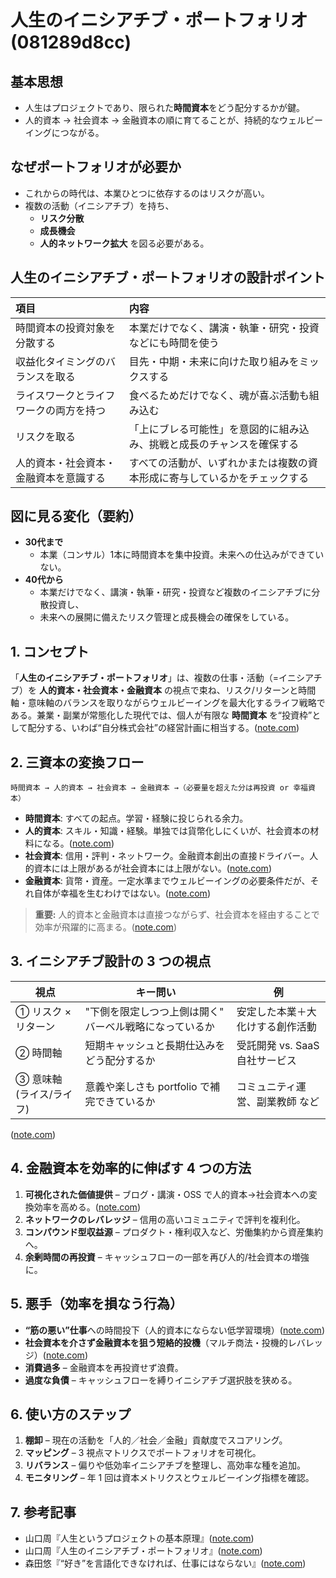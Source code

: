 # 人生のイニシアチブ・ポートフォリオ(081289d8cc)

## 基本思想
- 人生はプロジェクトであり、限られた**時間資本**をどう配分するかが鍵。
- 人的資本 → 社会資本 → 金融資本の順に育てることが、持続的なウェルビーイングにつながる。

## なぜポートフォリオが必要か
- これからの時代は、本業ひとつに依存するのはリスクが高い。
- 複数の活動（イニシアチブ）を持ち、
  - **リスク分散**
  - **成長機会**
  - **人的ネットワーク拡大**
  を図る必要がある。

## 人生のイニシアチブ・ポートフォリオの設計ポイント

| 項目 | 内容 |
|:---|:---|
| 時間資本の投資対象を分散する | 本業だけでなく、講演・執筆・研究・投資などにも時間を使う |
| 収益化タイミングのバランスを取る | 目先・中期・未来に向けた取り組みをミックスする |
| ライスワークとライフワークの両方を持つ | 食べるためだけでなく、魂が喜ぶ活動も組み込む |
| リスクを取る | 「上にブレる可能性」を意図的に組み込み、挑戦と成長のチャンスを確保する |
| 人的資本・社会資本・金融資本を意識する | すべての活動が、いずれかまたは複数の資本形成に寄与しているかをチェックする |

## 図に見る変化（要約）
- **30代まで**
  - 本業（コンサル）1本に時間資本を集中投資。未来への仕込みができていない。
- **40代から**
  - 本業だけでなく、講演・執筆・研究・投資など複数のイニシアチブに分散投資し、
  - 未来への展開に備えたリスク管理と成長機会の確保をしている。

## 1. コンセプト
「**人生のイニシアチブ・ポートフォリオ**」は、複数の仕事・活動（=イニシアチブ）を **人的資本・社会資本・金融資本** の視点で束ね、リスク/リターンと時間軸・意味軸のバランスを取りながらウェルビーイングを最大化するライフ戦略である。兼業・副業が常態化した現代では、個人が有限な **時間資本** を“投資枠”として配分する、いわば“自分株式会社”の経営計画に相当する。([note.com](https://note.com/shu_yamaguchi/n/nb3f375cc1104?utm_source=chatgpt.com))

## 2. 三資本の変換フロー
```
時間資本 → 人的資本 → 社会資本 → 金融資本 →（必要量を超えた分は再投資 or 幸福資本）
```
- **時間資本**: すべての起点。学習・経験に投じられる余力。
- **人的資本**: スキル・知識・経験。単独では貨幣化しにくいが、社会資本の材料になる。([note.com](https://note.com/shu_yamaguchi/n/n770b0d39eaea?utm_source=chatgpt.com))
- **社会資本**: 信用・評判・ネットワーク。金融資本創出の直接ドライバー。人的資本には上限があるが社会資本には上限がない。([note.com](https://note.com/shu_yamaguchi/n/n770b0d39eaea?utm_source=chatgpt.com))
- **金融資本**: 貨幣・資産。一定水準までウェルビーイングの必要条件だが、それ自体が幸福を生むわけではない。([note.com](https://note.com/shu_yamaguchi/n/nd23f431cecde?utm_source=chatgpt.com))

> **重要:** 人的資本と金融資本は直接つながらず、社会資本を経由することで効率が飛躍的に高まる。([note.com](https://note.com/shu_yamaguchi/n/n43e90344bbc5?utm_source=chatgpt.com))

## 3. イニシアチブ設計の 3 つの視点
| 視点 | キー問い | 例 |
|------|----------|----|
| ① リスク × リターン | "下側を限定しつつ上側は開く" バーベル戦略になっているか | 安定した本業＋大化けする創作活動 |
| ② 時間軸 | 短期キャッシュと長期仕込みをどう配分するか | 受託開発 vs. SaaS 自社サービス |
| ③ 意味軸(ライス/ライフ) | 意義や楽しさも portfolio で補完できているか | コミュニティ運営、副業教師 など |
([note.com](https://note.com/shu_yamaguchi/n/nb3f375cc1104?utm_source=chatgpt.com))

## 4. 金融資本を効率的に伸ばす 4 つの方法
1. **可視化された価値提供** – ブログ・講演・OSS で人的資本→社会資本への変換効率を高める。([note.com](https://note.com/shu_yamaguchi/n/n43e90344bbc5?utm_source=chatgpt.com))
2. **ネットワークのレバレッジ** – 信用の高いコミュニティで評判を複利化。
3. **コンパウンド型収益源** – プロダクト・権利収入など、労働集約から資産集約へ。
4. **余剰時間の再投資** – キャッシュフローの一部を再び人的/社会資本の増強に。

## 5. 悪手（効率を損なう行為）
- **“筋の悪い”仕事**への時間投下（人的資本にならない低学習環境）([note.com](https://note.com/shu_yamaguchi/n/n770b0d39eaea))
- **社会資本を介さず金融資本を狙う短絡的投機**（マルチ商法・投機的レバレッジ）([note.com](https://note.com/shu_yamaguchi/n/n770b0d39eaea?utm_source=chatgpt.com))
- **消費過多** – 金融資本を再投資せず浪費。
- **過度な負債** – キャッシュフローを縛りイニシアチブ選択肢を狭める。

## 6. 使い方のステップ
1. **棚卸** – 現在の活動を「人的／社会／金融」貢献度でスコアリング。
2. **マッピング** – 3 視点マトリクスでポートフォリオを可視化。
3. **リバランス** – 偏りや低効率イニシアチブを整理し、高効率な種を追加。
4. **モニタリング** – 年 1 回は資本メトリクスとウェルビーイング指標を確認。

## 7. 参考記事
- 山口周『人生というプロジェクトの基本原理』([note.com](https://note.com/shu_yamaguchi/n/n770b0d39eaea?utm_source=chatgpt.com))
- 山口周『人生のイニシアチブ・ポートフォリオ』([note.com](https://note.com/shu_yamaguchi/n/nb3f375cc1104?utm_source=chatgpt.com))
- 森田悠『“好き”を言語化できなければ、仕事にはならない』([note.com](https://note.com/sny/n/ne0f95f8546e5?utm_source=chatgpt.com))

